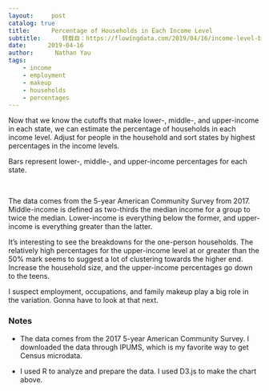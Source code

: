 ```yaml
---
layout:     post
catalog: true
title:      Percentage of Households in Each Income Level
subtitle:      转载自：https://flowingdata.com/2019/04/16/income-level-breakdowns-by-state/
date:      2019-04-16
author:      Nathan Yau
tags:
    - income
    - employment
    - makeup
    - households
    - percentages
---
```


Now that we know the cutoffs that make lower-, middle-, and upper-income in each state, we can estimate the percentage of households in each income level. Adjust for people in the household and sort states by highest percentages in the income levels.

Bars represent lower-, middle-, and upper-income percentages for each state.


 



The data comes from the 5-year American Community Survey from 2017. Middle-income is defined as two-thirds the median income for a group to twice the median. Lower-income is everything below the former, and upper-income is everything greater than the latter.

It’s interesting to see the breakdowns for the one-person households. The relatively high percentages for the upper-income level at or greater than the 50% mark seems to suggest a lot of clustering towards the higher end. Increase the household size, and the upper-income percentages go down to the teens.

I suspect employment, occupations, and family makeup play a big role in the variation. Gonna have to look at that next.





### Notes

- The data comes from the 2017 5-year American Community Survey. I downloaded the data through IPUMS, which is my favorite way to get Census microdata.

- I used R to analyze and prepare the data. I used D3.js to make the chart above.

